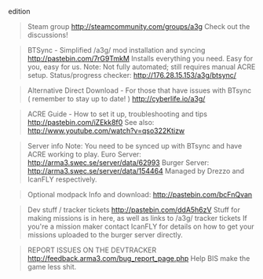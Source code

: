 <Edition> edition

>Steam group
http://steamcommunity.com/groups/a3g
Check out the discussions!

>BTSync - Simplified /a3g/ mod installation and syncing
http://pastebin.com/7rG9TmkM
Installs everything you need. Easy for you, easy for us.
Note: Not fully automated; still requires manual ACRE setup.
Status/progress checker: http://176.28.15.153/a3g/btsync/

>Alternative Direct Download - For those that have issues with BTsync ( remember to stay up to date! )
http://cyberlife.io/a3g/

>ACRE Guide - How to set it up, troubleshooting and tips
http://pastebin.com/iZEkk8f0
See also: http://www.youtube.com/watch?v=qso322Ktizw

>Server info
Note: You need to be synced up with BTsync and have ACRE working to play.
Euro Server: http://arma3.swec.se/server/data/62993
Burger Server: http://arma3.swec.se/server/data/154464
Managed by Drezzo and IcanFLY respectively.

>Optional modpack
Info and download: http://pastebin.com/bcFnQvan

>Dev stuff / tracker tickets
http://pastebin.com/ddA5h6zV
Stuff for making missions is in here, as well as links to /a3g/ tracker tickets
If you're a mission maker contact IcanFLY for details on how to get your missions uploaded to the burger server directly.

>REPORT ISSUES ON THE DEVTRACKER
http://feedback.arma3.com/bug_report_page.php
Help BIS make the game less shit.
